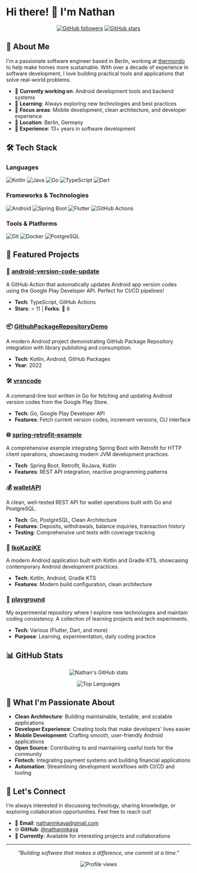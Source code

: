 # Hi there! 👋 I'm Nathan

<div align="center">
  
[![GitHub followers](https://img.shields.io/github/followers/nathanmkaya?label=Follow&style=social)](https://github.com/nathanmkaya)
[![GitHub stars](https://img.shields.io/github/stars/nathanmkaya?style=social)](https://github.com/nathanmkaya)

</div>

## 🚀 About Me

I'm a passionate software engineer based in Berlin, working at [thermondo](https://thermondo.de) to help make homes more sustainable. With over a decade of experience in software development, I love building practical tools and applications that solve real-world problems.

- 🔧 **Currently working on**: Android development tools and backend systems
- 🌱 **Learning**: Always exploring new technologies and best practices
- 🎯 **Focus areas**: Mobile development, clean architecture, and developer experience
- 📍 **Location**: Berlin, Germany
- 💼 **Experience**: 13+ years in software development

## 🛠️ Tech Stack

### Languages
![Kotlin](https://img.shields.io/badge/Kotlin-0095D5?style=flat-square&logo=kotlin&logoColor=white)
![Java](https://img.shields.io/badge/Java-ED8B00?style=flat-square&logo=java&logoColor=white)
![Go](https://img.shields.io/badge/Go-00ADD8?style=flat-square&logo=go&logoColor=white)
![TypeScript](https://img.shields.io/badge/TypeScript-007ACC?style=flat-square&logo=typescript&logoColor=white)
![Dart](https://img.shields.io/badge/Dart-0175C2?style=flat-square&logo=dart&logoColor=white)

### Frameworks & Technologies
![Android](https://img.shields.io/badge/Android-3DDC84?style=flat-square&logo=android&logoColor=white)
![Spring Boot](https://img.shields.io/badge/Spring_Boot-6DB33F?style=flat-square&logo=spring-boot&logoColor=white)
![Flutter](https://img.shields.io/badge/Flutter-02569B?style=flat-square&logo=flutter&logoColor=white)
![GitHub Actions](https://img.shields.io/badge/GitHub_Actions-2088FF?style=flat-square&logo=github-actions&logoColor=white)

### Tools & Platforms
![Git](https://img.shields.io/badge/Git-F05032?style=flat-square&logo=git&logoColor=white)
![Docker](https://img.shields.io/badge/Docker-2496ED?style=flat-square&logo=docker&logoColor=white)
![PostgreSQL](https://img.shields.io/badge/PostgreSQL-316192?style=flat-square&logo=postgresql&logoColor=white)

## 🎯 Featured Projects

### 🤖 [android-version-code-update](https://github.com/nathanmkaya/android-version-code-update)
A GitHub Action that automatically updates Android app version codes using the Google Play Developer API. Perfect for CI/CD pipelines!
- **Tech**: TypeScript, GitHub Actions
- **Stars**: ⭐ 11 | **Forks**: 🍴 6

### 📦 [GithubPackageRepositoryDemo](https://github.com/nathanmkaya/GithubPackageRepositoryDemo)
A modern Android project demonstrating GitHub Package Repository integration with library publishing and consumption.
- **Tech**: Kotlin, Android, GitHub Packages
- **Year**: 2022

### 🛠️ [vrsncode](https://github.com/nathanmkaya/vrsncode)
A command-line tool written in Go for fetching and updating Android version codes from the Google Play Store.
- **Tech**: Go, Google Play Developer API
- **Features**: Fetch current version codes, increment versions, CLI interface

### 🌐 [spring-retrofit-example](https://github.com/nathanmkaya/spring-retrofit-example)
A comprehensive example integrating Spring Boot with Retrofit for HTTP client operations, showcasing modern JVM development practices.
- **Tech**: Spring Boot, Retrofit, RxJava, Kotlin
- **Features**: REST API integration, reactive programming patterns

### 💰 [walletAPI](https://github.com/nathanmkaya/walletAPI)
A clean, well-tested REST API for wallet operations built with Go and PostgreSQL.
- **Tech**: Go, PostgreSQL, Clean Architecture
- **Features**: Deposits, withdrawals, balance inquiries, transaction history
- **Testing**: Comprehensive unit tests with coverage tracking

### 📱 [IkoKaziKE](https://github.com/nathanmkaya/IkoKaziKE)
A modern Android application built with Kotlin and Gradle KTS, showcasing contemporary Android development practices.
- **Tech**: Kotlin, Android, Gradle KTS
- **Features**: Modern build configuration, clean architecture

### 🧪 [playground](https://github.com/nathanmkaya/playground)
My experimental repository where I explore new technologies and maintain coding consistency. A collection of learning projects and tech experiments.
- **Tech**: Various (Flutter, Dart, and more)
- **Purpose**: Learning, experimentation, daily coding practice

## 📊 GitHub Stats

<div align="center">
  
![Nathan's GitHub stats](https://github-readme-stats.vercel.app/api?username=nathanmkaya&show_icons=true&theme=default&count_private=true)

![Top Languages](https://github-readme-stats.vercel.app/api/top-langs/?username=nathanmkaya&layout=compact&theme=default)

</div>

## 🌟 What I'm Passionate About

- **Clean Architecture**: Building maintainable, testable, and scalable applications
- **Developer Experience**: Creating tools that make developers' lives easier
- **Mobile Development**: Crafting smooth, user-friendly Android applications
- **Open Source**: Contributing to and maintaining useful tools for the community
- **Fintech**: Integrating payment systems and building financial applications
- **Automation**: Streamlining development workflows with CI/CD and tooling

## 🤝 Let's Connect

I'm always interested in discussing technology, sharing knowledge, or exploring collaboration opportunities. Feel free to reach out!

- 📧 **Email**: nathanmkaya@gmail.com
- 🌐 **GitHub**: [@nathanmkaya](https://github.com/nathanmkaya)
- 💼 **Currently**: Available for interesting projects and collaborations

---

<div align="center">

*"Building software that makes a difference, one commit at a time."*

![Profile views](https://komarev.com/ghpvc/?username=nathanmkaya&color=blueviolet)

</div>

